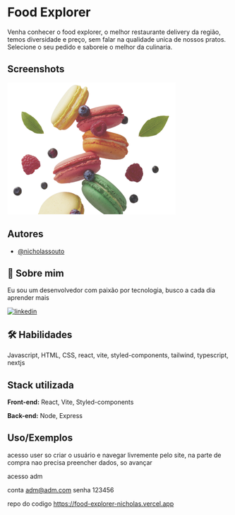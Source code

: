 
# Food Explorer

Venha conhecer o food explorer, o melhor restaurante delivery da região, temos diversidade e preço, sem falar na qualidade unica de nossos pratos. Selecione o seu pedido e saboreie o melhor da culinaria.
## Screenshots

![App Screenshot](./src/assets/foods.png)


## Autores

- [@nicholassouto](https://www.github.com/nicholassouto)


## 🚀 Sobre mim
Eu sou um desenvolvedor com paixão por tecnologia, busco a cada dia aprender mais



[![linkedin](https://img.shields.io/badge/linkedin-0A66C2?style=for-the-badge&logo=linkedin&logoColor=white)](https://www.linkedin.com/in/nicholassouto/)


## 🛠 Habilidades
Javascript, HTML, CSS, react, vite, styled-components, tailwind, typescript, nextjs


## Stack utilizada

**Front-end:** React, Vite, Styled-components

**Back-end:** Node, Express


## Uso/Exemplos

acesso user
so criar o usuário e navegar livremente pelo site, na parte de compra nao precisa preencher dados, so avançar

acesso adm

conta adm@adm.com
senha 123456

repo do codigo
https://food-explorer-nicholas.vercel.app
